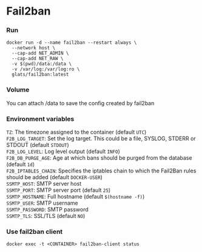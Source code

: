 # Fail2ban
### Run
```
docker run -d --name fail2ban --restart always \
  --network host \
  --cap-add NET_ADMIN \
  --cap-add NET_RAW \
  -v $(pwd)/data:/data \
  -v /var/log:/var/log:ro \
  glats/fail2ban:latest
```

### Volume

You can attach /data to save the config created by fail2ban


### Environment variables

`TZ`: The timezone assigned to the container (default `UTC`)  
`F2B_LOG_TARGET`: Set the log target. This could be a file, SYSLOG, STDERR or STDOUT (default `STDOUT`)  
`F2B_LOG_LEVEL`: Log level output (default `INFO`)  
`F2B_DB_PURGE_AGE`: Age at which bans should be purged from the database (default `1d`)  
`F2B_IPTABLES_CHAIN`: Specifies the iptables chain to which the Fail2Ban rules should be added (default `DOCKER-USER`)  
`SSMTP_HOST`: SMTP server host  
`SSMTP_PORT`: SMTP server port (default `25`)  
`SSMTP_HOSTNAME`: Full hostname (default `$(hostname -f)`)  
`SSMTP_USER`: SMTP username  
`SSMTP_PASSWORD`: SMTP password  
`SSMTP_TLS`: SSL/TLS (default `NO`)  

### Use fail2ban client

```docker exec -t <CONTAINER> fail2ban-client status``` 